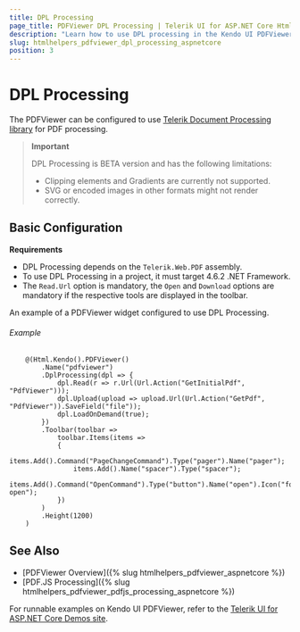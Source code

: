 ```yaml
---
title: DPL Processing
page_title: PDFViewer DPL Processing | Telerik UI for ASP.NET Core HtmlHelpers
description: "Learn how to use DPL processing in the Kendo UI PDFViewer HtmlHelper for ASP.NET Core (MVC 6 or ASP.NET Core MVC)."
slug: htmlhelpers_pdfviewer_dpl_processing_aspnetcore
position: 3
---
```


# DPL Processing

The PDFViewer can be configured to use [Telerik Document Processing library](https://docs.telerik.com/devtools/document-processing/introduction) for PDF processing.

> **Important**
>
> DPL Processing is BETA version and has the following limitations:
> * Clipping elements and Gradients are currently not supported.
> * SVG or encoded images in other formats might not render correctly.

## Basic Configuration

**Requirements**

* DPL Processing depends on the `Telerik.Web.PDF` assembly.
* To use DPL Processing in a project, it must target 4.6.2 .NET Framework. 
* The `Read.Url` option is mandatory, the `Open` and `Download` options are mandatory if the respective tools are displayed in the toolbar.

An example of a PDFViewer widget configured to use DPL Processing.

###### Example

```
    @(Html.Kendo().PDFViewer()
        .Name("pdfviewer")
        .DplProcessing(dpl => {
            dpl.Read(r => r.Url(Url.Action("GetInitialPdf", "PdfViewer")));
            dpl.Upload(upload => upload.Url(Url.Action("GetPdf", "PdfViewer")).SaveField("file"));
            dpl.LoadOnDemand(true);
        })
        .Toolbar(toolbar =>
            toolbar.Items(items =>
            {
                items.Add().Command("PageChangeCommand").Type("pager").Name("pager");
                items.Add().Name("spacer").Type("spacer");
                items.Add().Command("OpenCommand").Type("button").Name("open").Icon("folder-open");
            })
        )
        .Height(1200)
    )
```

## See Also

* [PDFViewer Overview]({% slug htmlhelpers_pdfviewer_aspnetcore %})
* [PDF.JS Processing]({% slug htmlhelpers_pdfviewer_pdfjs_processing_aspnetcore %})

For runnable examples on Kendo UI PDFViewer, refer to the [Telerik UI for ASP.NET Core Demos site](http://demos.telerik.com/aspnet-core/pdfviewer/index).

